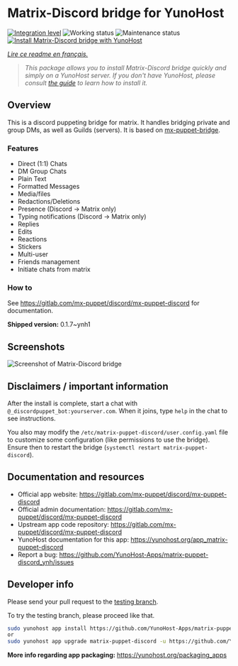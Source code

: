 <!--
N.B.: This README was automatically generated by https://github.com/YunoHost/apps/tree/master/tools/README-generator
It shall NOT be edited by hand.
-->

# Matrix-Discord bridge for YunoHost

[![Integration level](https://dash.yunohost.org/integration/matrix-puppet-discord.svg)](https://dash.yunohost.org/appci/app/matrix-puppet-discord) ![Working status](https://ci-apps.yunohost.org/ci/badges/matrix-puppet-discord.status.svg) ![Maintenance status](https://ci-apps.yunohost.org/ci/badges/matrix-puppet-discord.maintain.svg)  
[![Install Matrix-Discord bridge with YunoHost](https://install-app.yunohost.org/install-with-yunohost.svg)](https://install-app.yunohost.org/?app=matrix-puppet-discord)

*[Lire ce readme en français.](./README_fr.md)*

> *This package allows you to install Matrix-Discord bridge quickly and simply on a YunoHost server.
If you don't have YunoHost, please consult [the guide](https://yunohost.org/#/install) to learn how to install it.*

## Overview

This is a discord puppeting bridge for matrix. It handles bridging private and group DMs, as well as Guilds (servers). It is based on [mx-puppet-bridge](https://gitlab.com/mx-puppet/mx-puppet-bridge).

### Features

- Direct (1:1) Chats
- DM Group Chats
- Plain Text
- Formatted Messages
- Media/files
- Redactions/Deletions
- Presence (Discord → Matrix only)
- Typing notifications (Discord → Matrix only)
- Replies
- Edits
- Reactions
- Stickers
- Multi-user
- Friends management
- Initiate chats from matrix

### How to

See <https://gitlab.com/mx-puppet/discord/mx-puppet-discord> for documentation.


**Shipped version:** 0.1.7~ynh1

## Screenshots

![Screenshot of Matrix-Discord bridge](./doc/screenshots/example.jpg)

## Disclaimers / important information

After the install is complete, start a chat with `@_discordpuppet_bot:yourserver.com`. When it joins, type `help` in the chat to see instructions.

You also may modify the `/etc/matrix-puppet-discord/user.config.yaml` file to customize some configuration (like permissions to use the bridge). Ensure then to restart the bridge (`systemctl restart matrix-puppet-discord`).

## Documentation and resources

* Official app website: <https://gitlab.com/mx-puppet/discord/mx-puppet-discord>
* Official admin documentation: <https://gitlab.com/mx-puppet/discord/mx-puppet-discord>
* Upstream app code repository: <https://gitlab.com/mx-puppet/discord/mx-puppet-discord>
* YunoHost documentation for this app: <https://yunohost.org/app_matrix-puppet-discord>
* Report a bug: <https://github.com/YunoHost-Apps/matrix-puppet-discord_ynh/issues>

## Developer info

Please send your pull request to the [testing branch](https://github.com/YunoHost-Apps/matrix-puppet-discord_ynh/tree/testing).

To try the testing branch, please proceed like that.

``` bash
sudo yunohost app install https://github.com/YunoHost-Apps/matrix-puppet-discord_ynh/tree/testing --debug
or
sudo yunohost app upgrade matrix-puppet-discord -u https://github.com/YunoHost-Apps/matrix-puppet-discord_ynh/tree/testing --debug
```

**More info regarding app packaging:** <https://yunohost.org/packaging_apps>
